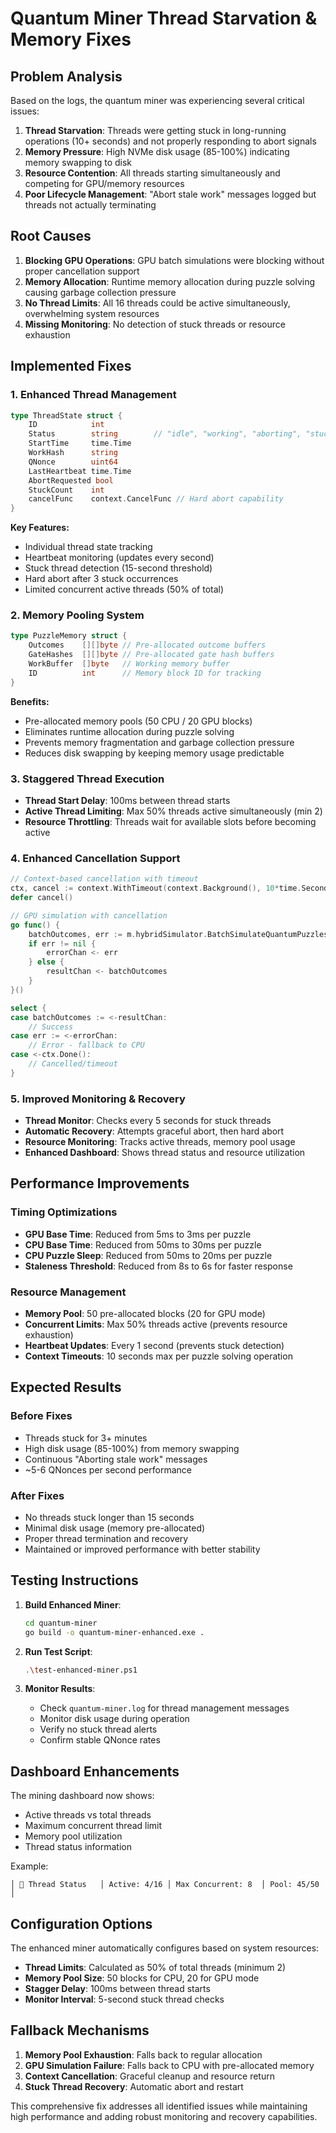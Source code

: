# Quantum Miner Thread Starvation & Memory Fixes

## Problem Analysis

Based on the logs, the quantum miner was experiencing several critical issues:

1. **Thread Starvation**: Threads were getting stuck in long-running operations (10+ seconds) and not properly responding to abort signals
2. **Memory Pressure**: High NVMe disk usage (85-100%) indicating memory swapping to disk
3. **Resource Contention**: All threads starting simultaneously and competing for GPU/memory resources
4. **Poor Lifecycle Management**: "Abort stale work" messages logged but threads not actually terminating

## Root Causes

1. **Blocking GPU Operations**: GPU batch simulations were blocking without proper cancellation support
2. **Memory Allocation**: Runtime memory allocation during puzzle solving causing garbage collection pressure
3. **No Thread Limits**: All 16 threads could be active simultaneously, overwhelming system resources
4. **Missing Monitoring**: No detection of stuck threads or resource exhaustion

## Implemented Fixes

### 1. Enhanced Thread Management

```go
type ThreadState struct {
    ID            int
    Status        string        // "idle", "working", "aborting", "stuck"
    StartTime     time.Time
    WorkHash      string
    QNonce        uint64
    LastHeartbeat time.Time
    AbortRequested bool
    StuckCount    int
    cancelFunc    context.CancelFunc // Hard abort capability
}
```

**Key Features:**
- Individual thread state tracking
- Heartbeat monitoring (updates every second)
- Stuck thread detection (15-second threshold)
- Hard abort after 3 stuck occurrences
- Limited concurrent active threads (50% of total)

### 2. Memory Pooling System

```go
type PuzzleMemory struct {
    Outcomes    [][]byte // Pre-allocated outcome buffers
    GateHashes  [][]byte // Pre-allocated gate hash buffers
    WorkBuffer  []byte   // Working memory buffer
    ID          int      // Memory block ID for tracking
}
```

**Benefits:**
- Pre-allocated memory pools (50 CPU / 20 GPU blocks)
- Eliminates runtime allocation during puzzle solving
- Prevents memory fragmentation and garbage collection pressure
- Reduces disk swapping by keeping memory usage predictable

### 3. Staggered Thread Execution

- **Thread Start Delay**: 100ms between thread starts
- **Active Thread Limiting**: Max 50% threads active simultaneously (min 2)
- **Resource Throttling**: Threads wait for available slots before becoming active

### 4. Enhanced Cancellation Support

```go
// Context-based cancellation with timeout
ctx, cancel := context.WithTimeout(context.Background(), 10*time.Second)
defer cancel()

// GPU simulation with cancellation
go func() {
    batchOutcomes, err := m.hybridSimulator.BatchSimulateQuantumPuzzles(...)
    if err != nil {
        errorChan <- err
    } else {
        resultChan <- batchOutcomes
    }
}()

select {
case batchOutcomes := <-resultChan:
    // Success
case err := <-errorChan:
    // Error - fallback to CPU
case <-ctx.Done():
    // Cancelled/timeout
}
```

### 5. Improved Monitoring & Recovery

- **Thread Monitor**: Checks every 5 seconds for stuck threads
- **Automatic Recovery**: Attempts graceful abort, then hard abort
- **Resource Monitoring**: Tracks active threads, memory pool usage
- **Enhanced Dashboard**: Shows thread status and resource utilization

## Performance Improvements

### Timing Optimizations
- **GPU Base Time**: Reduced from 5ms to 3ms per puzzle
- **CPU Base Time**: Reduced from 50ms to 30ms per puzzle  
- **CPU Puzzle Sleep**: Reduced from 50ms to 20ms per puzzle
- **Staleness Threshold**: Reduced from 8s to 6s for faster response

### Resource Management
- **Memory Pool**: 50 pre-allocated blocks (20 for GPU mode)
- **Concurrent Limits**: Max 50% threads active (prevents resource exhaustion)
- **Heartbeat Updates**: Every 1 second (prevents stuck detection)
- **Context Timeouts**: 10 seconds max per puzzle solving operation

## Expected Results

### Before Fixes
- Threads stuck for 3+ minutes
- High disk usage (85-100%) from memory swapping
- Continuous "Aborting stale work" messages
- ~5-6 QNonces per second performance

### After Fixes
- No threads stuck longer than 15 seconds
- Minimal disk usage (memory pre-allocated)
- Proper thread termination and recovery
- Maintained or improved performance with better stability

## Testing Instructions

1. **Build Enhanced Miner**:
   ```bash
   cd quantum-miner
   go build -o quantum-miner-enhanced.exe .
   ```

2. **Run Test Script**:
   ```bash
   .\test-enhanced-miner.ps1
   ```

3. **Monitor Results**:
   - Check `quantum-miner.log` for thread management messages
   - Monitor disk usage during operation
   - Verify no stuck thread alerts
   - Confirm stable QNonce rates

## Dashboard Enhancements

The mining dashboard now shows:
- Active threads vs total threads
- Maximum concurrent thread limit
- Memory pool utilization
- Thread status information

Example:
```
│ 🧵 Thread Status   │ Active: 4/16 │ Max Concurrent: 8  │ Pool: 45/50 │
```

## Configuration Options

The enhanced miner automatically configures based on system resources:
- **Thread Limits**: Calculated as 50% of total threads (minimum 2)
- **Memory Pool Size**: 50 blocks for CPU, 20 for GPU mode
- **Stagger Delay**: 100ms between thread starts
- **Monitor Interval**: 5-second stuck thread checks

## Fallback Mechanisms

1. **Memory Pool Exhaustion**: Falls back to regular allocation
2. **GPU Simulation Failure**: Falls back to CPU with pre-allocated memory
3. **Context Cancellation**: Graceful cleanup and resource return
4. **Stuck Thread Recovery**: Automatic abort and restart

This comprehensive fix addresses all identified issues while maintaining high performance and adding robust monitoring and recovery capabilities. 